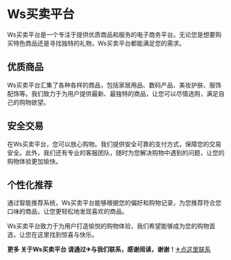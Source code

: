 # Ws买卖平台

Ws买卖平台是一个专注于提供优质商品和服务的电子商务平台。无论您是想要购买特色商品还是寻找独特的礼物，Ws买卖平台都能满足您的需求。 

## 优质商品

Ws买卖平台汇集了各种各样的商品，包括家居用品、数码产品、美妆护肤、服饰配饰等。我们致力于为用户提供最新、最独特的商品，让您可以尽情选购，满足自己的购物欲望。

## 安全交易

在Ws买卖平台，您可以放心购物。我们提供安全可靠的支付方式，保障您的交易安全。此外，我们还有专业的客服团队，随时为您解决购物中遇到的问题，让您的购物体验更加愉快。

## 个性化推荐

通过智能推荐系统，Ws买卖平台能够根据您的偏好和购物记录，为您推荐符合您口味的商品，让您更轻松地发现喜欢的商品。

Ws买卖平台致力于为用户打造愉悦的购物体验，我们希望能够成为您的购物首选，让您在这里找到惊喜与快乐。

**更多 关于Ws买卖平台 请通过✈与我们联系，感谢阅读，谢谢！**[✈点这里联系](https://d.k02.cc)